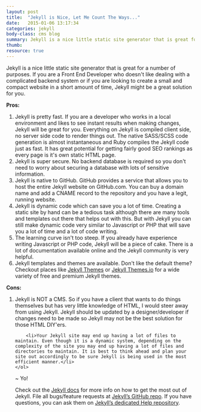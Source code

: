 ```yaml
---
layout: post
title:  "Jekyll is Nice, Let Me Count The Ways..."
date:   2015-01-06 13:17:34
categories: jekyll
body-class: cms blog
summary: Jekyll is a nice little static site generator that is great for a number of purposes. If you are a Front End Developer who doesn't like dealing with a complicated backend system or if you are looking to create a small and compact website in a short amount of time, Jekyll might be a great solution for you.
thumb: 
resource: true
---
```

<p>Jekyll is a nice little static site generator that is great for a number of purposes. If you are a Front End Developer who doesn't like dealing with a complicated backend system or if you are looking to create a small and compact website in a short amount of time, Jekyll might be a great solution for you.</p>

<p><strong>Pros:</strong><br />
	<ol>
		<li>Jekyll is pretty fast. If you are a developer who works in a local environment and likes to see instant results when making changes, Jekyll will be great for you. Everything on Jekyll is compiled client side, no server side code to render things out. The native SASS/SCSS code generation is almost instantaneous and Ruby compiles the Jekyll code just as fast. It has great potential for getting fairly good SEO rankings as every page is it's own static HTML page.</li>
		<li>Jekyll is super secure. No backend database is required so you don't need to worry about securing a database with lots of sensitive information.</li>
		<li>Jekyll is native to GitHub. GitHub provides a service that allows you to host the entire Jekyll website on GitHub.com. You can buy a domain name and add a CNAME record to the repository and you have a legit, running website.</li>
		<li>Jekyll is dynamic code which can save you a lot of time. Creating a static site by hand can be a tedious task although there are many tools and templates out there that helps out with this. But with Jekyll you can still make dynamic code very similar to Javascript or PHP that will save you a lot of time and a lot of code writing.</li>
		<li>The learning curve isn't too steep. If you already have experience writing Javascript or PHP code, Jekyll will be a piece of cake. There is a lot of documentation available online and the Jekyll community is very helpful.</li>
		<li>Jekyll templates and themes are available. Don't like the default theme? Checkout places like <a href="http://jekyllthemes.org/" target="_blank">Jekyll Themes</a> or <a href="http://jekyllthemes.io/" target="_blank">Jekyll Themes.io</a> for a wide variety of free and premium Jekyll themes.</li>
	</ol>
</p>

<p><strong>Cons:</strong><br />
	<ol>
		<li>Jekyll is NOT a CMS. So if you have a client that wants to do things themselves but has very little knowledge of HTML, I would steer away from using Jekyll. Jekyll should be updated by a designer/developer if changes need to be made so Jekyll may not be the best solution for those HTML DIY'ers.</li>

		<li>Your Jekyll site may end up having a lot of files to maintain. Even though it is a dynamic system, depending on the complexity of the site you may end up having a lot of files and directories to maintain. It is best to think ahead and plan your site out accordingly to be sure Jekyll is being used in the most efficient manner.</li>
	</ol>
</p>

<p> ~ Yo! </p>


Check out the [Jekyll docs][jekyll] for more info on how to get the most out of Jekyll. File all bugs/feature requests at [Jekyll’s GitHub repo][jekyll-gh]. If you have questions, you can ask them on [Jekyll’s dedicated Help repository][jekyll-help].

[jekyll]:      http://jekyllrb.com
[jekyll-gh]:   https://github.com/jekyll/jekyll
[jekyll-help]: https://github.com/jekyll/jekyll-help
[jekyll-themes]: http://jekyllthemes.org/